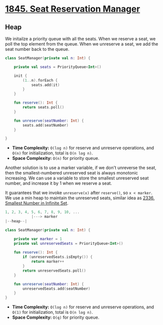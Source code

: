 # [1845. Seat Reservation Manager](https://leetcode.com/problems/seat-reservation-manager/submissions/)

## Heap
We initailze a priority queue with all the seats. When we reserve a seat, we poll the top element from the queue. When we unreserve a seat, we add the seat number back to the queue.
```kotlin
class SeatManager(private val n: Int) {

    private val seats = PriorityQueue<Int>()

    init {
        (1..n).forEach {
            seats.add(it)
        }
    }

    fun reserve(): Int {
        return seats.poll()
    }

    fun unreserve(seatNumber: Int) {
        seats.add(seatNumber)
    }

}
```

* **Time Complexity:** `O(log n)` for reserve and unreserve operations, and `O(n)` for initialization, total is `O(n log n)`.
* **Space Complexity:** `O(n)` for priority queue.

Another solution is to use a marker variable, if we don't unreverse the seat, then the smallest-numbered unreserved seat is always monotonic increasing. We can use a variable to store the smallest unreserved seat number, and increase it by 1 when we reserve a seat.

It guarantees that we invoke `unreserve(x)` after `reserve()`, so `x < marker`. We use a min heap to maintain the unreserved seats, similar idea as [2336. Smallest Number in Infinite Set](../leetcode/2336.smallest-number-in-infinite-set.md).

```js
1, 2, 3, 4, 5, 6, 7, 8, 9, 10, ...
            |---> marker
|--heap--|
```

```kotlin
class SeatManager(private val n: Int) {

    private var marker = 1
    private val unreservedSeats = PriorityQueue<Int>()
    
    fun reserve(): Int {
        if (unreservedSeats.isEmpty()) {
            return marker++
        }
        return unreservedSeats.poll()
    }

    fun unreserve(seatNumber: Int) {
        unreservedSeats.add(seatNumber)
    }
}
```

* **Time Complexity:** `O(log n)` for reserve and unreserve operations, and `O(1)` for initialization, total is `O(n log n)`.
* **Space Complexity:** `O(q)` for priority queue.